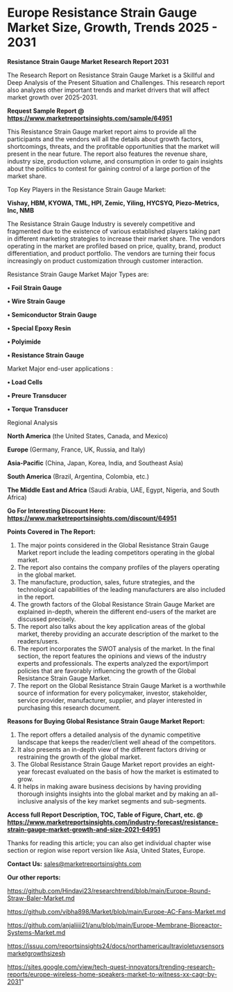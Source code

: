 # Europe Resistance Strain Gauge Market Size, Growth, Trends 2025 - 2031

<strong>Resistance Strain Gauge Market Research Report 2031</strong>

The Research Report on Resistance Strain Gauge Market is a Skillful and Deep Analysis of the Present Situation and Challenges. This research report also analyzes other important trends and market drivers that will affect market growth over 2025-2031.

<strong>Request Sample Report @ <a href=https://www.marketreportsinsights.com/sample/64951>https://www.marketreportsinsights.com/sample/64951</a></strong>

This Resistance Strain Gauge market report aims to provide all the participants and the vendors will all the details about growth factors, shortcomings, threats, and the profitable opportunities that the market will present in the near future. The report also features the revenue share, industry size, production volume, and consumption in order to gain insights about the politics to contest for gaining control of a large portion of the market share.

Top Key Players in the Resistance Strain Gauge Market:

<strong>Vishay, HBM, KYOWA, TML, HPI, Zemic, Yiling, HYCSYQ, Piezo-Metrics, Inc, NMB</strong>

The Resistance Strain Gauge Industry is severely competitive and fragmented due to the existence of various established players taking part in different marketing strategies to increase their market share. The vendors operating in the market are profiled based on price, quality, brand, product differentiation, and product portfolio. The vendors are turning their focus increasingly on product customization through customer interaction.

Resistance Strain Gauge Market Major Types are:

<strong>• Foil Strain Gauge

• Wire Strain Gauge

• Semiconductor Strain Gauge

• Special Epoxy Resin

• Polyimide

• Resistance Strain Gauge</strong>

Market Major end-user applications :

<strong>• Load Cells

• Preure Transducer

• Torque Transducer</strong>

Regional Analysis

</u><strong><b>North America</b></strong> (the United States, Canada, and Mexico)

<strong><b>Europe </b></strong>(Germany, France, UK, Russia, and Italy)

<strong><b>Asia-Pacific</b></strong> (China, Japan, Korea, India, and Southeast Asia)

<strong><b>South America</b></strong> (Brazil, Argentina, Colombia, etc.)

<strong><b>The Middle East and Africa</b></strong> (Saudi Arabia, UAE, Egypt, Nigeria, and South Africa)

<strong>Go For Interesting Discount Here: <a href=https://www.marketreportsinsights.com/discount/64951>https://www.marketreportsinsights.com/discount/64951</a></strong>

<strong>Points Covered in The Report:</strong>
<ol>
  <li>The major points considered in the Global Resistance Strain Gauge Market report include the leading competitors operating in the global market.</li>
  <li>The report also contains the company profiles of the players operating in the global market.</li>
  <li>The manufacture, production, sales, future strategies, and the technological capabilities of the leading manufacturers are also included in the report.</li>
  <li>The growth factors of the Global Resistance Strain Gauge Market are explained in-depth, wherein the different end-users of the market are discussed precisely.</li>
  <li>The report also talks about the key application areas of the global market, thereby providing an accurate description of the market to the readers/users.</li>
  <li>The report incorporates the SWOT analysis of the market. In the final section, the report features the opinions and views of the industry experts and professionals. The experts analyzed the export/import policies that are favorably influencing the growth of the Global Resistance Strain Gauge Market.</li>
  <li>The report on the Global Resistance Strain Gauge Market is a worthwhile source of information for every policymaker, investor, stakeholder, service provider, manufacturer, supplier, and player interested in purchasing this research document.</li>
</ol>
<strong>Reasons for Buying Global Resistance Strain Gauge Market Report:</strong>

<ol>
  <li>The report offers a detailed analysis of the dynamic competitive landscape that keeps the reader/client well ahead of the competitors.</li>
  <li>It also presents an in-depth view of the different factors driving or restraining the growth of the global market.</li>
  <li>The Global Resistance Strain Gauge Market report provides an eight-year forecast evaluated on the basis of how the market is estimated to grow.</li>
  <li>It helps in making aware business decisions by having providing thorough insights insights into the global market and by making an all-inclusive analysis of the key market segments and sub-segments.</li>
</ol>
<strong>Access full Report Description, TOC, Table of Figure, Chart, etc. @ <a href=https://www.marketreportsinsights.com/industry-forecast/resistance-strain-gauge-market-growth-and-size-2021-64951>https://www.marketreportsinsights.com/industry-forecast/resistance-strain-gauge-market-growth-and-size-2021-64951</a></strong>


Thanks for reading this article; you can also get individual chapter wise section or region wise report version like Asia, United States, Europe.

<strong>Contact Us:</strong>
sales@marketreportsinsights.com

<strong>Our other reports:</strong>

<a href=https://github.com/Hindavi23/researchtrend/blob/main/Europe-Round-Straw-Baler-Market.md>https://github.com/Hindavi23/researchtrend/blob/main/Europe-Round-Straw-Baler-Market.md</a>

<a href=https://github.com/vibha898/Market/blob/main/Europe-AC-Fans-Market.md>https://github.com/vibha898/Market/blob/main/Europe-AC-Fans-Market.md</a>

<a href=https://github.com/anjaliiii21/anu/blob/main/Europe-Membrane-Bioreactor-Systems-Market.md>https://github.com/anjaliiii21/anu/blob/main/Europe-Membrane-Bioreactor-Systems-Market.md</a>

<a href=https://issuu.com/reportsinsights24/docs/northamericaultravioletuvsensorsmarketgrowthsizesh>https://issuu.com/reportsinsights24/docs/northamericaultravioletuvsensorsmarketgrowthsizesh</a>

<a href=https://sites.google.com/view/tech-quest-innovators/trending-research-reports/europe-wireless-home-speakers-market-to-witness-xx-cagr-by-2031>https://sites.google.com/view/tech-quest-innovators/trending-research-reports/europe-wireless-home-speakers-market-to-witness-xx-cagr-by-2031</a>"
